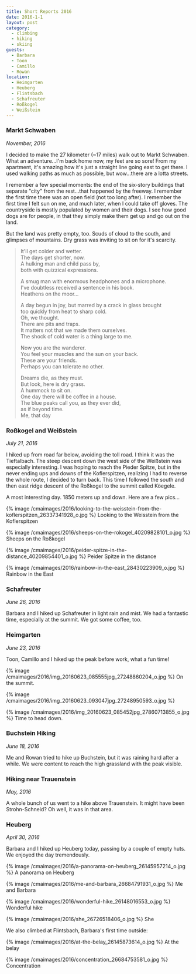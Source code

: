 ```yaml
---
title: Short Reports 2016
date: 2016-1-1
layout: post
category:
  - climbing
  - hiking
  - skiing
guests:
  - Barbara
  - Toon
  - Camillo
  - Rowan
location:
  - Heimgarten
  - Heuberg
  - Flintsbach
  - Schafreuter
  - Roßkogel
  - Weißstein
---
```


### Markt Schwaben
_November, 2016_

I decided to make the 27 kilometer (~17 miles) walk out to Markt Schwaben.
What an adventure...I'm back home now, my feet are so sore! From my apartment,
it's amazing how it's just a straight line going east to get there. I used
walking paths as much as possible, but wow...there are a lotta streets.

I remember a few special moments: the end of the six-story buildings that
separate "city" from the rest...that happened by the freeway. I remember the
first time there was an open field (not too long after). I remember the
first time I felt sun on me, and much later, when I could take off gloves.
The countryside is mostly populated by women and their dogs. I see how good
dogs are for people, in that they simply make them get up and go out on the
land.

But the land was pretty empty, too. Scuds of cloud to the south, and glimpses
of mountains. Dry grass was inviting to sit on for it's scarcity.

> It'll get colder and wetter.  
> The days get shorter, now.  
> A hulking man and child pass by,  
> both with quizzical expressions.  
>   
> A smug man with enormous headphones and a microphone.  
> I've doubtless received a sentence in his book.  
> Heathens on the moor...  
>   
> A day begun in joy, but marred by a crack in glass brought  
> too quickly from heat to sharp cold.  
> Oh, we thought.  
> There are pits and traps.  
> It matters not that we made them ourselves.  
> The shock of cold water is a thing large to me.  
>   
> Now you are the wanderer.  
> You feel your muscles and the sun on your back.  
> These are your friends.  
> Perhaps you can tolerate no other.  
>   
> Dreams die, as they must.  
> But look, here is dry grass.  
> A hummock to sit on.  
> One day there will be coffee in a house.  
> The blue peaks call you, as they ever did,  
> as if beyond time.  
>                 Me, that day

### Roßkogel and Weißstein
_July 21, 2016_

I hiked up from road far below, avoiding the toll road. I think it was
the Tieftalbach. The steep descent down the west side of the
Weißstein was especially interesting. I was hoping to reach the
Pieder Spitze, but in the never ending ups and downs of the Koflerspitzen,
realizing I had to reverse the whole route, I decided to turn back.
This time I followed the south and then east ridge descent of the
Roßkogel to the summit called Köegele. 

A most interesting day. 1850 meters up and down. Here are a few pics...

{% image /cmaimages/2016/looking-to-the-weisstein-from-the-koflerspitzen_26337341928_o.jpg %}
Looking to the Weisstein from the Koflerspitzen



{% image /cmaimages/2016/sheeps-on-the-rokogel_40209828101_o.jpg %}
Sheeps on the Roßkogel



{% image /cmaimages/2016/peider-spitze-in-the-distance_40209854401_o.jpg %}
Peider Spitze in the distance



{% image /cmaimages/2016/rainbow-in-the-east_28430223909_o.jpg %}
Rainbow in the East




### Schafreuter
_June 26, 2016_

Barbara and I hiked up Schafreuter in light rain and mist. We had a fantastic
time, especially at the summit. We got some coffee, too.

### Heimgarten
_June 23, 2016_

Toon, Camillo and I hiked up the peak before work, what a fun time!

{% image /cmaimages/2016/img_20160623_085555jpg_27248860204_o.jpg %}
On the summit.



{% image /cmaimages/2016/img_20160623_093047jpg_27248950593_o.jpg %}



{% image /cmaimages/2016/img_20160623_085452jpg_27860713855_o.jpg %}
Time to head down.

### Buchstein Hiking
_June 18, 2016_

Me and Rowan tried to hike up Buchstein, but it was raining hard after a while.
We were content to reach the high grassland with the peak visible.

### Hiking near Trauenstein
_May, 2016_

A whole bunch of us went to a hike above Trauenstein.
It might have been Strohn-Schneid? Oh well, it was in that area.

### Heuberg
_April 30, 2016_

Barbara and I hiked up Heuberg today, passing by a couple of empty huts.
We enjoyed the day tremendously.

{% image /cmaimages/2016/a-panorama-on-heuberg_26145957214_o.jpg %}
A panorama on Heuberg



{% image /cmaimages/2016/me-and-barbara_26684791931_o.jpg %}
Me and Barbara



{% image /cmaimages/2016/wonderful-hike_26148016553_o.jpg %}
Wonderful hike



{% image /cmaimages/2016/she_26726518406_o.jpg %}
She

We also climbed at Flintsbach, Barbara's first time outside:

{% image /cmaimages/2016/at-the-belay_26145873614_o.jpg %}
At the belay


{% image /cmaimages/2016/concentration_26684753581_o.jpg %}
Concentration


